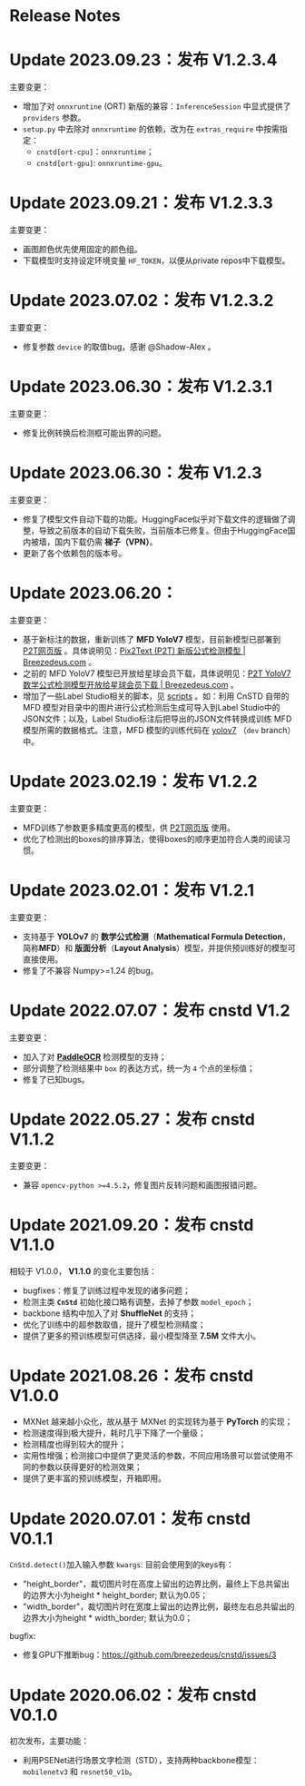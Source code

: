 # Release Notes

# Update 2023.09.23：发布 V1.2.3.4

主要变更：
* 增加了对 `onnxruntine` (ORT) 新版的兼容：`InferenceSession` 中显式提供了 `providers` 参数。
* `setup.py` 中去除对 `onnxruntime` 的依赖，改为在 `extras_require` 中按需指定：
  * `cnstd[ort-cpu]`：`onnxruntime`；
  * `cnstd[ort-gpu]`: `onnxruntime-gpu`。

# Update 2023.09.21：发布 V1.2.3.3

主要变更：
* 画图颜色优先使用固定的颜色组。
* 下载模型时支持设定环境变量 `HF_TOKEN`，以便从private repos中下载模型。

# Update 2023.07.02：发布 V1.2.3.2

主要变更：
* 修复参数 `device` 的取值bug，感谢 @Shadow-Alex 。

# Update 2023.06.30：发布 V1.2.3.1

主要变更：
* 修复比例转换后检测框可能出界的问题。

# Update 2023.06.30：发布 V1.2.3

主要变更：
* 修复了模型文件自动下载的功能。HuggingFace似乎对下载文件的逻辑做了调整，导致之前版本的自动下载失败，当前版本已修复。但由于HuggingFace国内被墙，国内下载仍需 **梯子（VPN）**。
* 更新了各个依赖包的版本号。

# Update 2023.06.20：

主要变更：
* 基于新标注的数据，重新训练了 **MFD YoloV7** 模型，目前新模型已部署到 [P2T网页版](https://p2t.behye.com) 。具体说明见：[Pix2Text (P2T) 新版公式检测模型 | Breezedeus.com](https://www.breezedeus.com/article/p2t-mfd-20230613) 。
* 之前的 MFD YoloV7 模型已开放给星球会员下载，具体说明见：[P2T YoloV7 数学公式检测模型开放给星球会员下载 | Breezedeus.com](https://www.breezedeus.com/article/p2t-yolov7-for-zsxq-20230619) 。
* 增加了一些Label Studio相关的脚本，见 [scripts](scripts) 。如：利用 CnSTD 自带的 MFD 模型对目录中的图片进行公式检测后生成可导入到Label Studio中的JSON文件；以及，Label Studio标注后把导出的JSON文件转换成训练 MFD 模型所需的数据格式。注意，MFD 模型的训练代码在 [yolov7](https://github.com/breezedeus/yolov7) （`dev` branch）中。

# Update 2023.02.19：发布 V1.2.2

主要变更：
* MFD训练了参数更多精度更高的模型，供 [P2T网页版](https://p2t.behye.com) 使用。
* 优化了检测出的boxes的排序算法，使得boxes的顺序更加符合人类的阅读习惯。

# Update 2023.02.01：发布 V1.2.1

主要变更：
* 支持基于 **YOLOv7** 的 **数学公式检测**（**Mathematical Formula Detection**，简称**MFD**）和 **版面分析**（**Layout Analysis**）模型，并提供预训练好的模型可直接使用。
* 修复了不兼容 Numpy>=1.24 的bug。

# Update 2022.07.07：发布 cnstd V1.2

主要变更：
* 加入了对 [**PaddleOCR**](https://github.com/PaddlePaddle/PaddleOCR) 检测模型的支持；
* 部分调整了检测结果中 `box` 的表达方式，统一为 `4` 个点的坐标值；
* 修复了已知bugs。
 

# Update 2022.05.27：发布 cnstd V1.1.2

主要变更：
* 兼容 `opencv-python >=4.5.2`，修复图片反转问题和画图报错问题。



# Update 2021.09.20：发布 cnstd V1.1.0

相较于 V1.0.0， **V1.1.0** 的变化主要包括：

* bugfixes：修复了训练过程中发现的诸多问题；
* 检测主类 **`CnStd`** 初始化接口略有调整，去掉了参数 `model_epoch`；
* backbone 结构中加入了对 **ShuffleNet** 的支持；
* 优化了训练中的超参数取值，提升了模型检测精度；
* 提供了更多的预训练模型可供选择，最小模型降至 **7.5M** 文件大小。



# Update 2021.08.26：发布 cnstd V1.0.0

* MXNet 越来越小众化，故从基于 MXNet 的实现转为基于 **PyTorch** 的实现；
* 检测速度得到极大提升，耗时几乎下降了一个量级；
* 检测精度也得到较大的提升；
* 实用性增强；检测接口中提供了更灵活的参数，不同应用场景可以尝试使用不同的参数以获得更好的检测效果；
* 提供了更丰富的预训练模型，开箱即用。




# Update 2020.07.01：发布 cnstd V0.1.1

`CnStd.detect()`加入输入参数 `kwargs`: 目前会使用到的keys有：
  * "height_border"，裁切图片时在高度上留出的边界比例，最终上下总共留出的边界大小为height * height_border; 默认为0.05；
  * "width_border"，裁切图片时在宽度上留出的边界比例，最终左右总共留出的边界大小为height * width_border; 默认为0.0；

bugfix:
  * 修复GPU下推断bug：https://github.com/breezedeus/cnstd/issues/3




# Update 2020.06.02：发布 cnstd V0.1.0

初次发布，主要功能：

* 利用PSENet进行场景文字检测（STD），支持两种backbone模型：`mobilenetv3` 和 `resnet50_v1b`。

